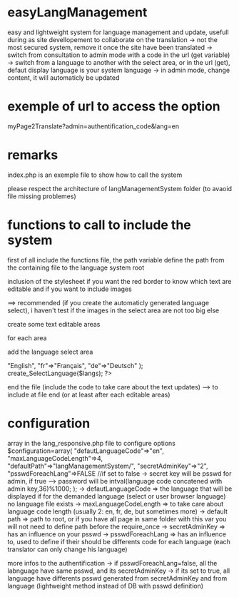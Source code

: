 # easyLangManagement

easy and lightweight system for language management and update, usefull during as site devellopement to collaborate on the translation
-> not the most secured system, remove it once the site have been translated
-> switch from consultation to admin mode with a code in the url (get variable) 
-> switch from a language to another with the select area, or in the url (get), defaut display language is your system language
-> in admin mode, change content, it will automaticly be updated

# exemple of url to access the option

myPage2Translate?admin=authentification_code&lang=en

# remarks

index.php is an exemple file to show how to call the system

please respect the architecture of langManagementSystem folder (to avaoid file missing problemes)

# functions to call to include the system

first of all include the functions file, the path variable define the path from the containing file to the language system root
<?php
    $path='langManagementSystem/';
    require_once "$path"."lang_responsive.php";
?>

inclusion of the stylesheet if you want the red border to know which text are editable and if you want to include images
<?php include_style(); ?>
==> recommended (if you create the automaticly generated language select), i haven't test if the images in the select area are not too big else

create some text editable areas
<?php lang_textarea("dl"); ?> for each area

add the language select area
<?php
    $langs=array(
        "en"=>"English",
        "fr"=>"Français",
        "de"=>"Deutsch"
    );
    create_SelectLanguage($langs);
?>

end the file (include the code to take care about the text updates) --> to include at file end (or at least after each editable areas)
<?php lang_endFile();?>

# configuration

array in the lang_responsive.php file to configure options
$configuration=array(
    "defautLanguageCode"=>"en",
    "maxLanguageCodeLength"=>4,
    "defaultPath"=>"langManagementSystem/",
    "secretAdminKey"=>"2",
    "psswdForeachLang"=>FALSE //if set to false -> secret key will be psswd for admin, if true --> password will be intval(language code concatened with admin key,36)%1000;
);
-> defautLanguageCode => the language that will be displayed if for the demanded language (select or user browser language) no language file exists
-> maxLanguageCodeLength => to take care about language code length (usually 2: en, fr, de, but sometimes more)
-> default path => path to root, or if you have all page in same folder with this var you will not need to define path before the require_once
-> secretAdminKey => has an influence on your psswd
-> psswdForeachLang => has an influence to, used to define if their should be differents code for each language (each translator can only change his language)

more infos to the authentification
-> if psswdForeachLang=false, all the labnguage have same psswd, and its secretAdminKey
-> if its set to true, all language have differents psswd generated from secretAdminKey and from language (lightweight method instead of DB with psswd definition)
